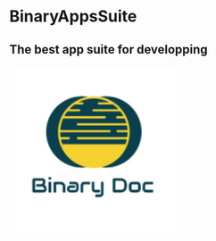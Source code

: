 # BinaryAppsSuite #
## The best app suite for developping
  ![Binarydoc.fr, logo](/img/logo.png "Logo of binrydoc.fr")
